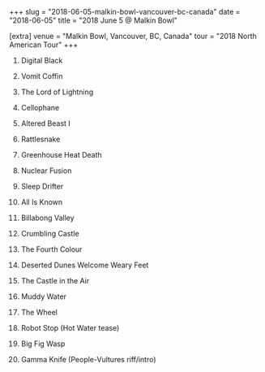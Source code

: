 +++
slug = "2018-06-05-malkin-bowl-vancouver-bc-canada"
date = "2018-06-05"
title = "2018 June 5 @ Malkin Bowl"

[extra]
venue = "Malkin Bowl, Vancouver, BC, Canada"
tour = "2018 North American Tour"
+++


 1. Digital Black

 2. Vomit Coffin

 3. The Lord of Lightning

 4. Cellophane

 5. Altered Beast I

 6. Rattlesnake

 7. Greenhouse Heat Death

 8. Nuclear Fusion

 9. Sleep Drifter

10. All Is Known

11. Billabong Valley

12. Crumbling Castle

13. The Fourth Colour

14. Deserted Dunes Welcome Weary Feet

15. The Castle in the Air

16. Muddy Water

17. The Wheel

18. Robot Stop
    (Hot Water tease)

19. Big Fig Wasp

20. Gamma Knife
    (People-Vultures riff/intro)



